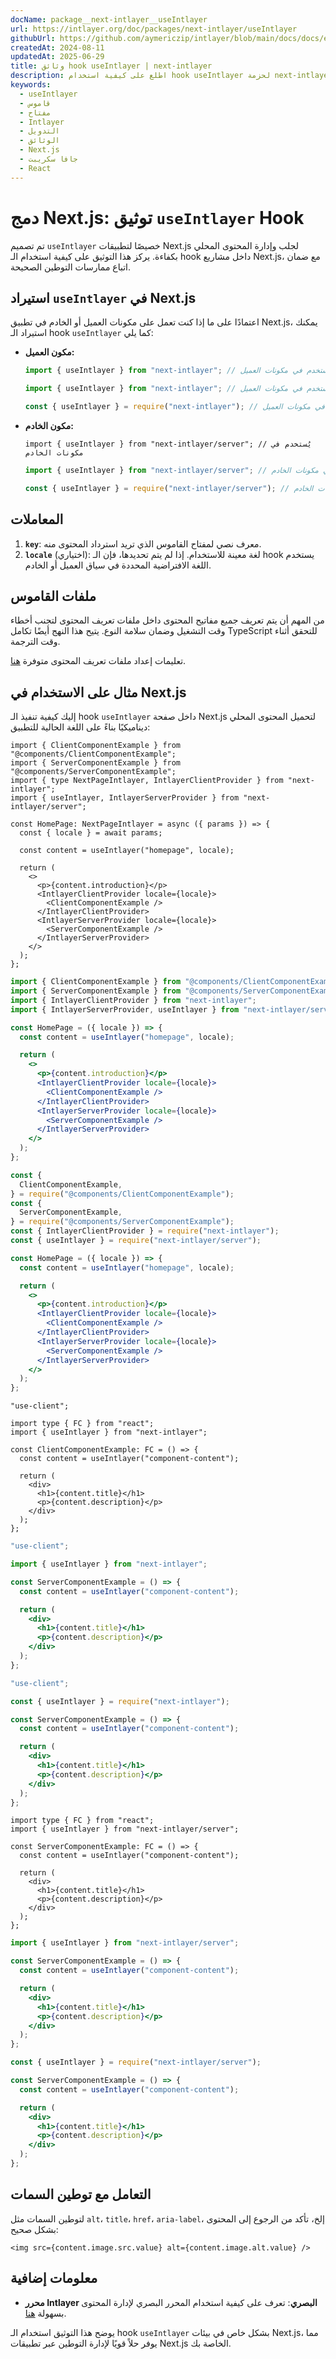 ```yaml
---
docName: package__next-intlayer__useIntlayer
url: https://intlayer.org/doc/packages/next-intlayer/useIntlayer
githubUrl: https://github.com/aymericzip/intlayer/blob/main/docs/docs/en/packages/next-intlayer/useIntlayer.md
createdAt: 2024-08-11
updatedAt: 2025-06-29
title: وثائق hook useIntlayer | next-intlayer
description: اطلع على كيفية استخدام hook useIntlayer لحزمة next-intlayer
keywords:
  - useIntlayer
  - قاموس
  - مفتاح
  - Intlayer
  - التدويل
  - الوثائق
  - Next.js
  - جافا سكريبت
  - React
---
```


# دمج Next.js: توثيق `useIntlayer` Hook

تم تصميم `useIntlayer` خصيصًا لتطبيقات Next.js لجلب وإدارة المحتوى المحلي بكفاءة. يركز هذا التوثيق على كيفية استخدام الـ hook داخل مشاريع Next.js، مع ضمان اتباع ممارسات التوطين الصحيحة.

## استيراد `useIntlayer` في Next.js

اعتمادًا على ما إذا كنت تعمل على مكونات العميل أو الخادم في تطبيق Next.js، يمكنك استيراد الـ hook `useIntlayer` كما يلي:

- **مكون العميل:**

  ```typescript codeFormat="typescript"
  import { useIntlayer } from "next-intlayer"; // يُستخدم في مكونات العميل
  ```

  ```javascript codeFormat="esm"
  import { useIntlayer } from "next-intlayer"; // يُستخدم في مكونات العميل
  ```

  ```javascript codeFormat="commonjs"
  const { useIntlayer } = require("next-intlayer"); // يُستخدم في مكونات العميل
  ```

- **مكون الخادم:**

  ```tsx codeFormat="typescript"
  import { useIntlayer } from "next-intlayer/server"; // يُستخدم في مكونات الخادم
  ```

  ```javascript codeFormat="esm"
  import { useIntlayer } from "next-intlayer/server"; // يُستخدم في مكونات الخادم
  ```

  ```javascript codeFormat="commonjs"
  const { useIntlayer } = require("next-intlayer/server"); // يُستخدم في مكونات الخادم
  ```

## المعاملات

1. **`key`**: معرف نصي لمفتاح القاموس الذي تريد استرداد المحتوى منه.
2. **`locale`** (اختياري): لغة معينة للاستخدام. إذا لم يتم تحديدها، فإن الـ hook يستخدم اللغة الافتراضية المحددة في سياق العميل أو الخادم.

## ملفات القاموس

من المهم أن يتم تعريف جميع مفاتيح المحتوى داخل ملفات تعريف المحتوى لتجنب أخطاء وقت التشغيل وضمان سلامة النوع. يتيح هذا النهج أيضًا تكامل TypeScript للتحقق أثناء وقت الترجمة.

تعليمات إعداد ملفات تعريف المحتوى متوفرة [هنا](https://github.com/aymericzip/intlayer/blob/main/docs/docs/ar/dictionary/get_started.md).

## مثال على الاستخدام في Next.js

إليك كيفية تنفيذ الـ hook `useIntlayer` داخل صفحة Next.js لتحميل المحتوى المحلي ديناميكيًا بناءً على اللغة الحالية للتطبيق:

```tsx fileName="src/pages/[locale]/index.tsx" codeFormat="typescript"
import { ClientComponentExample } from "@components/ClientComponentExample";
import { ServerComponentExample } from "@components/ServerComponentExample";
import { type NextPageIntlayer, IntlayerClientProvider } from "next-intlayer";
import { useIntlayer, IntlayerServerProvider } from "next-intlayer/server";

const HomePage: NextPageIntlayer = async ({ params }) => {
  const { locale } = await params;

  const content = useIntlayer("homepage", locale);

  return (
    <>
      <p>{content.introduction}</p>
      <IntlayerClientProvider locale={locale}>
        <ClientComponentExample />
      </IntlayerClientProvider>
      <IntlayerServerProvider locale={locale}>
        <ServerComponentExample />
      </IntlayerServerProvider>
    </>
  );
};
```

```jsx fileName="src/pages/[locale]/index.csx" codeFormat="esm"
import { ClientComponentExample } from "@components/ClientComponentExample";
import { ServerComponentExample } from "@components/ServerComponentExample";
import { IntlayerClientProvider } from "next-intlayer";
import { IntlayerServerProvider, useIntlayer } from "next-intlayer/server";

const HomePage = ({ locale }) => {
  const content = useIntlayer("homepage", locale);

  return (
    <>
      <p>{content.introduction}</p>
      <IntlayerClientProvider locale={locale}>
        <ClientComponentExample />
      </IntlayerClientProvider>
      <IntlayerServerProvider locale={locale}>
        <ServerComponentExample />
      </IntlayerServerProvider>
    </>
  );
};
```

```jsx fileName="src/components/ClientComponentExample.csx" codeFormat="commonjs"
const {
  ClientComponentExample,
} = require("@components/ClientComponentExample");
const {
  ServerComponentExample,
} = require("@components/ServerComponentExample");
const { IntlayerClientProvider } = require("next-intlayer");
const { useIntlayer } = require("next-intlayer/server");

const HomePage = ({ locale }) => {
  const content = useIntlayer("homepage", locale);

  return (
    <>
      <p>{content.introduction}</p>
      <IntlayerClientProvider locale={locale}>
        <ClientComponentExample />
      </IntlayerClientProvider>
      <IntlayerServerProvider locale={locale}>
        <ServerComponentExample />
      </IntlayerServerProvider>
    </>
  );
};
```

```tsx fileName="src/components/ClientComponentExample.tsx" codeFormat="typescript"
"use-client";

import type { FC } from "react";
import { useIntlayer } from "next-intlayer";

const ClientComponentExample: FC = () => {
  const content = useIntlayer("component-content");

  return (
    <div>
      <h1>{content.title}</h1>
      <p>{content.description}</p>
    </div>
  );
};
```

```jsx fileName="src/components/ClientComponentExample.msx" codeFormat="esm"
"use-client";

import { useIntlayer } from "next-intlayer";

const ServerComponentExample = () => {
  const content = useIntlayer("component-content");

  return (
    <div>
      <h1>{content.title}</h1>
      <p>{content.description}</p>
    </div>
  );
};
```

```jsx fileName="src/components/ClientComponentExample.csx" codeFormat="commonjs"
"use-client";

const { useIntlayer } = require("next-intlayer");

const ServerComponentExample = () => {
  const content = useIntlayer("component-content");

  return (
    <div>
      <h1>{content.title}</h1>
      <p>{content.description}</p>
    </div>
  );
};
```

```tsx fileName="src/components/ServerComponentExample.tsx" codeFormat="typescript"
import type { FC } from "react";
import { useIntlayer } from "next-intlayer/server";

const ServerComponentExample: FC = () => {
  const content = useIntlayer("component-content");

  return (
    <div>
      <h1>{content.title}</h1>
      <p>{content.description}</p>
    </div>
  );
};
```

```jsx fileName="src/components/ServerComponentExample.mjx" codeFormat="esm"
import { useIntlayer } from "next-intlayer/server";

const ServerComponentExample = () => {
  const content = useIntlayer("component-content");

  return (
    <div>
      <h1>{content.title}</h1>
      <p>{content.description}</p>
    </div>
  );
};
```

```jsx fileName="src/components/ServerComponentExample.csx" codeFormat="commonjs"
const { useIntlayer } = require("next-intlayer/server");

const ServerComponentExample = () => {
  const content = useIntlayer("component-content");

  return (
    <div>
      <h1>{content.title}</h1>
      <p>{content.description}</p>
    </div>
  );
};
```

## التعامل مع توطين السمات

لتوطين السمات مثل `alt`، `title`، `href`، `aria-label`، إلخ، تأكد من الرجوع إلى المحتوى بشكل صحيح:

```tsx
<img src={content.image.src.value} alt={content.image.alt.value} />
```

## معلومات إضافية

- **محرر Intlayer البصري**: تعرف على كيفية استخدام المحرر البصري لإدارة المحتوى بسهولة [هنا](https://github.com/aymericzip/intlayer/blob/main/docs/docs/ar/intlayer_visual_editor.md).

يوضح هذا التوثيق استخدام الـ hook `useIntlayer` بشكل خاص في بيئات Next.js، مما يوفر حلاً قويًا لإدارة التوطين عبر تطبيقات Next.js الخاصة بك.
